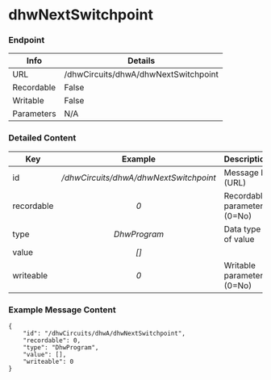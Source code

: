 # dhwNextSwitchpoint



### Endpoint

| Info  | Details |
| ------------- | ------------- |
| URL   | /dhwCircuits/dhwA/dhwNextSwitchpoint   |
| Recordable   | False   |
| Writable   | False   |
| Parameters  | N/A |

### Detailed Content

|  Key  | Example | Description |
| ------------- | :------: | ------------------------------ |
|  id | _/dhwCircuits/dhwA/dhwNextSwitchpoint_ | Message ID (URL) |
|  recordable | _0_ | Recordable parameter (0=No) |
|  type | _DhwProgram_ | Data type of value |
|  value | _[]_ |  |
|  writeable | _0_ | Writable parameter (0=No) |



### Example Message Content
```
{
    "id": "/dhwCircuits/dhwA/dhwNextSwitchpoint",
    "recordable": 0,
    "type": "DhwProgram",
    "value": [],
    "writeable": 0
}
```
